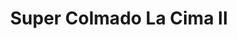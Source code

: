 ---
title: "Super Colmado La Cima II"
url: /santo-domingo-oeste/super-colmado-la-cima-ii/
shop: comodidad
---